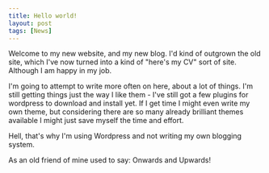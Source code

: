 ```yaml
---
title: Hello world!
layout: post
tags: [News]
---
```

Welcome to my new website, and my new blog. I'd kind of outgrown the old site, which I've now turned into a kind of "here's my CV" sort of site. Although I am happy in my job.

I'm going to attempt to write more often on here, about a lot of things. I'm still getting things just the way I like them - I've still got a few plugins for wordpress to download and install yet. If I get time I might even write my own theme, but considering there are so many already brilliant themes available I might just save myself the time and effort.

Hell, that's why I'm using Wordpress and not writing my own blogging system.

As an old friend of mine used to say: Onwards and Upwards!
